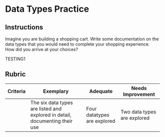 # Data Types Practice

## Instructions

Imagine you are building a shopping cart. Write some documentation on the data types that you would need to complete your shopping experience. How did you arrive at your choices?

TESTING1

## Rubric

Criteria | Exemplary | Adequate | Needs Improvement
--- | --- | --- | -- |
||The six data types are listed and explored in detail, documenting their use|Four datatypes are explored|Two data types are explored|
